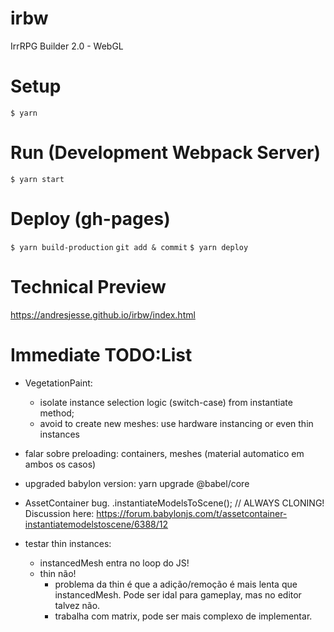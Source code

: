 # irbw

IrrRPG Builder 2.0 - WebGL

# Setup

`$ yarn`

# Run (Development Webpack Server)

`$ yarn start`

# Deploy (gh-pages)

`$ yarn build-production`
`git add & commit`
`$ yarn deploy`

# Technical Preview

https://andresjesse.github.io/irbw/index.html

# Immediate TODO:List

- VegetationPaint:

  - isolate instance selection logic (switch-case) from instantiate method;
  - avoid to create new meshes: use hardware instancing or even thin instances

- falar sobre preloading: containers, meshes (material automatico em ambos os casos)
- upgraded babylon version: yarn upgrade @babel/core
- AssetContainer bug. .instantiateModelsToScene(); // ALWAYS CLONING! Discussion here: https://forum.babylonjs.com/t/assetcontainer-instantiatemodelstoscene/6388/12
- testar thin instances:
  - instancedMesh entra no loop do JS!
  - thin não!
    - problema da thin é que a adição/remoção é mais lenta que instancedMesh. Pode ser idal para gameplay, mas no editor talvez não.
    - trabalha com matrix, pode ser mais complexo de implementar.

